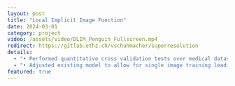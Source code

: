 ```yaml
---
layout: post
title: "Local Implicit Image Function"
date: 2024-03-01
category: project
video: /assets/video/DLIM_Penguin_Fullscreen.mp4
redirect: https://gitlab.ethz.ch/vschuhmacher/superresolution
details:
  - "• Performed quantitative cross validation tests over medical datasets leading to improved PSNR results."
  - "• Adjusted existing model to allow for single image training leading to a strong color shift but reasonable generalization."
featured: true
---
```


